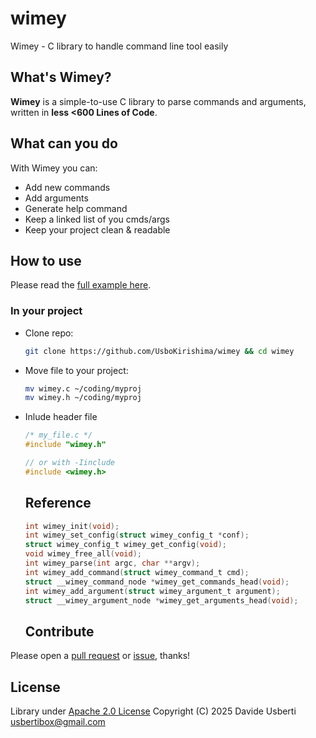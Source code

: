 # wimey

Wimey - C library to handle command line tool easily

## What's Wimey?

**Wimey** is a simple-to-use C library to parse commands and arguments, written in **less <600 Lines of Code**.

## What can you do

With Wimey you can:

* Add new commands
* Add arguments
* Generate help command
* Keep a linked list of you cmds/args
* Keep your project clean & readable

## How to use

Please read the [full example here](example.c).

### In your project

* Clone repo:
  
  ```bash
  git clone https://github.com/UsboKirishima/wimey && cd wimey
  ```

* Move file to your project:
  
  ```bash
  mv wimey.c ~/coding/myproj
  mv wimey.h ~/coding/myproj
  ```

* Inlude header file
  
  ```c
  /* my_file.c */
  #include "wimey.h"
  
  // or with -Iinclude
  #include <wimey.h>
  ```
  
  ## Reference
  
  ```c
  int wimey_init(void);
  int wimey_set_config(struct wimey_config_t *conf);
  struct wimey_config_t wimey_get_config(void);
  void wimey_free_all(void);
  int wimey_parse(int argc, char **argv);
  int wimey_add_command(struct wimey_command_t cmd);
  struct __wimey_command_node *wimey_get_commands_head(void);
  int wimey_add_argument(struct wimey_argument_t argument);
  struct __wimey_argument_node *wimey_get_arguments_head(void);
  ```
  
  ## Contribute

Please open a [pull request](https://github.com/UsboKirishima/wimey/pulls) or [issue](https://github.com/UsboKirishima/wimey/issues), thanks!

## License

Library under [Apache 2.0 License](LICENSE)
Copyright (C) 2025 Davide Usberti <usbertibox@gmail.com>
